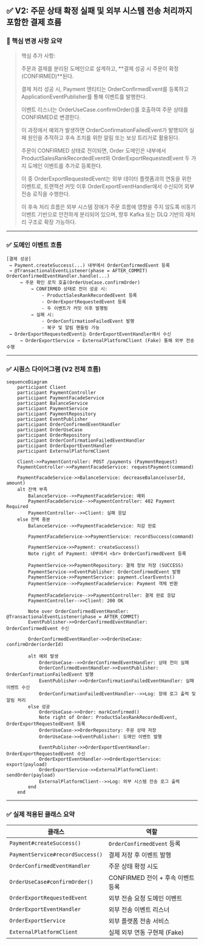 ## ✅ V2: 주문 상태 확정 실패 및 외부 시스템 전송 처리까지 포함한 결제 흐름

### 📌 핵심 변경 사항 요약

> 핵심 추가 사항:
>
> 주문과 결제를 분리된 도메인으로 설계하고, **결제 성공 시 주문이 확정(CONFIRMED)**된다.
>
> 결제 처리 성공 시, Payment 엔티티는 OrderConfirmedEvent를 등록하고 ApplicationEventPublisher를 통해 이벤트를 발행한다.
> 
> 이벤트 리스너는 OrderUseCase.confirmOrder()를 호출하여 주문 상태를 CONFIRMED로 변경한다.
> 
> 이 과정에서 예외가 발생하면 OrderConfirmationFailedEvent가 발행되어 실패 원인을 추적하고 후속 조치를 위한 알림 또는 보상 트리거로 활용된다.
>
> 주문이 CONFIRMED 상태로 전이되면, Order 도메인은 내부에서 ProductSalesRankRecordedEvent와 OrderExportRequestedEvent 두 가지 도메인 이벤트를 추가로 등록한다.
>
> 이 중 OrderExportRequestedEvent는 외부 데이터 플랫폼과의 연동을 위한 이벤트로, 트랜잭션 커밋 이후 OrderExportEventHandler에서 수신되어 외부 전송 로직을 수행한다.
>
> 이 후속 처리 흐름은 외부 시스템 장애가 주문 흐름에 영향을 주지 않도록 비동기 이벤트 기반으로 안전하게 분리되어 있으며, 향후 Kafka 또는 DLQ 기반의 재처리 구조로 확장 가능하다.


---

### ✅ 도메인 이벤트 흐름

```
[결제 성공]
 → Payment.createSuccess(...) 내부에서 OrderConfirmedEvent 등록
 → @TransactionalEventListener(phase = AFTER_COMMIT) OrderConfirmedEventHandler.handle(...)
     → 주문 확인 로직 호출(OrderUseCase.confirmOrder)
         → CONFIRMED 상태로 전이 성공 시:
             - ProductSalesRankRecordedEvent 등록
             - OrderExportRequestedEvent 등록
             - 두 이벤트가 커밋 이후 발행됨
         → 실패 시:
             - OrderConfirmationFailedEvent 발행
             - 복구 및 알림 핸들링 가능
 → OrderExportRequestedEvent는 OrderExportEventHandler에서 수신
     → OrderExportService → ExternalPlatformClient (Fake) 통해 외부 전송 수행
```

---

### ✅ 시퀀스 다이어그램 (V2 전체 흐름)

```mermaid
sequenceDiagram
    participant Client
    participant PaymentController
    participant PaymentFacadeService
    participant BalanceService
    participant PaymentService
    participant PaymentRepository
    participant EventPublisher
    participant OrderConfirmedEventHandler
    participant OrderUseCase
    participant OrderRepository
    participant OrderConfirmationFailedEventHandler
    participant OrderExportEventHandler
    participant ExternalPlatformClient

    Client->>PaymentController: POST /payments (PaymentRequest)
    PaymentController->>PaymentFacadeService: requestPayment(command)

    PaymentFacadeService->>BalanceService: decreaseBalance(userId, amount)
    alt 잔액 부족
        BalanceService-->>PaymentFacadeService: 예외
        PaymentFacadeService-->>PaymentController: 402 Payment Required
        PaymentController-->>Client: 실패 응답
    else 잔액 충분
        BalanceService-->>PaymentFacadeService: 차감 완료

        PaymentFacadeService->>PaymentService: recordSuccess(command)

        PaymentService->>Payment: createSuccess()
        Note right of Payment: 내부에서 <br> OrderConfirmedEvent 등록

        PaymentService->>PaymentRepository: 결제 정보 저장 (SUCCESS)
        PaymentService->>EventPublisher: OrderConfirmedEvent 발행
        PaymentService->>PaymentService: payment.clearEvents()
        PaymentService-->>PaymentFacadeService: Payment 객체 반환

        PaymentFacadeService-->>PaymentController: 결제 완료 응답
        PaymentController-->>Client: 200 OK

        Note over OrderConfirmedEventHandler: @TransactionalEventListener(phase = AFTER_COMMIT)
        EventPublisher->>OrderConfirmedEventHandler: OrderConfirmedEvent 수신

        OrderConfirmedEventHandler->>OrderUseCase: confirmOrder(orderId)

        alt 예외 발생
            OrderUseCase-->>OrderConfirmedEventHandler: 상태 전이 실패
            OrderConfirmedEventHandler->>EventPublisher: OrderConfirmationFailedEvent 발행
            EventPublisher->>OrderConfirmationFailedEventHandler: 실패 이벤트 수신
            OrderConfirmationFailedEventHandler-->>Log: 장애 로그 출력 및 알림 처리
        else 성공
            OrderUseCase->>Order: markConfirmed()
            Note right of Order: ProductSalesRankRecordedEvent, OrderExportRequestedEvent 등록
            OrderUseCase->>OrderRepository: 주문 상태 저장
            OrderUseCase->>EventPublisher: 도메인 이벤트 발행

            EventPublisher->>OrderExportEventHandler: OrderExportRequestedEvent 수신
            OrderExportEventHandler->>OrderExportService: export(payload)
            OrderExportService->>ExternalPlatformClient: sendOrder(payload)
            ExternalPlatformClient-->>Log: 외부 시스템 전송 로그 출력
        end
    end

```

---

### ✅ 실제 적용된 클래스 요약

| 클래스 | 역할 |
| --- | --- |
| `Payment#createSuccess()` | `OrderConfirmedEvent` 등록 |
| `PaymentService#recordSuccess()` | 결제 저장 후 이벤트 발행 |
| `OrderConfirmedEventHandler` | 주문 상태 확정 시도 |
| `OrderUseCase#confirmOrder()` | CONFIRMED 전이 + 후속 이벤트 등록 |
| `OrderExportRequestedEvent` | 외부 전송 요청 도메인 이벤트 |
| `OrderExportEventHandler` | 외부 전송 이벤트 리스너 |
| `OrderExportService` | 외부 플랫폼 전송 서비스 |
| `ExternalPlatformClient` | 실제 외부 연동 구현체 (Fake) |